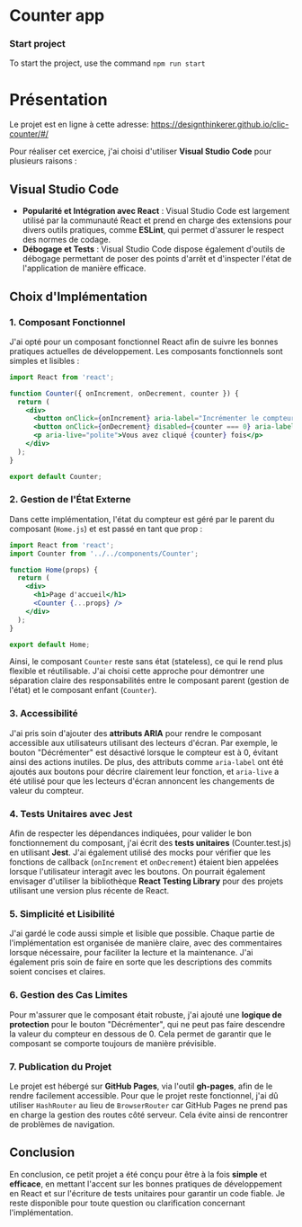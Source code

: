 # Counter app

### Start project
To start the project, use the command `npm run start`

# Présentation

Le projet est en ligne à cette adresse: https://designthinkerer.github.io/clic-counter/#/


Pour réaliser cet exercice, j'ai choisi d'utiliser **Visual Studio Code** pour plusieurs raisons :

## Visual Studio Code

- **Popularité et Intégration avec React** : Visual Studio Code est largement utilisé par la communauté React et prend en charge des extensions pour divers outils pratiques, comme **ESLint**, qui permet d'assurer le respect des normes de codage.
- **Débogage et Tests** : Visual Studio Code dispose également d'outils de débogage permettant de poser des points d'arrêt et d'inspecter l'état de l'application de manière efficace.

## Choix d'Implémentation

### 1. Composant Fonctionnel

J'ai opté pour un composant fonctionnel React afin de suivre les bonnes pratiques actuelles de développement. Les composants fonctionnels sont simples et lisibles :

```jsx
import React from 'react';

function Counter({ onIncrement, onDecrement, counter }) {
  return (
    <div>
      <button onClick={onIncrement} aria-label="Incrémenter le compteur">Incrémenter</button>
      <button onClick={onDecrement} disabled={counter === 0} aria-label="Décrémenter le compteur" aria-disabled={counter === 0}>Décrémenter</button>
      <p aria-live="polite">Vous avez cliqué {counter} fois</p>
    </div>
  );
}

export default Counter;
```

### 2. Gestion de l'État Externe

Dans cette implémentation, l'état du compteur est géré par le parent du composant (`Home.js`) et est passé en tant que prop :

```jsx
import React from 'react';
import Counter from '../../components/Counter';

function Home(props) {
  return (
    <div>
      <h1>Page d'accueil</h1>
      <Counter {...props} />
    </div>
  );
}

export default Home;
```

Ainsi, le composant `Counter` reste sans état (stateless), ce qui le rend plus flexible et réutilisable. J'ai choisi cette approche pour démontrer une séparation claire des responsabilités entre le composant parent (gestion de l'état) et le composant enfant (`Counter`).

### 3. Accessibilité

J'ai pris soin d'ajouter des **attributs ARIA** pour rendre le composant accessible aux utilisateurs utilisant des lecteurs d'écran. Par exemple, le bouton "Décrémenter" est désactivé lorsque le compteur est à 0, évitant ainsi des actions inutiles. De plus, des attributs comme `aria-label` ont été ajoutés aux boutons pour décrire clairement leur fonction, et `aria-live` a été utilisé pour que les lecteurs d'écran annoncent les changements de valeur du compteur.

### 4. Tests Unitaires avec Jest

Afin de respecter les dépendances indiquées, pour valider le bon fonctionnement du composant, j'ai écrit des **tests unitaires** (Counter.test.js) en utilisant **Jest**. J'ai également utilisé des mocks pour vérifier que les fonctions de callback (`onIncrement` et `onDecrement`) étaient bien appelées lorsque l'utilisateur interagit avec les boutons. On pourrait également envisager d'utiliser la bibliothèque **React Testing Library** pour des projets utilisant une version plus récente de React.

### 5. Simplicité et Lisibilité

J'ai gardé le code aussi simple et lisible que possible. Chaque partie de l'implémentation est organisée de manière claire, avec des commentaires lorsque nécessaire, pour faciliter la lecture et la maintenance. J'ai également pris soin de faire en sorte que les descriptions des commits soient concises et claires.

### 6. Gestion des Cas Limites

Pour m'assurer que le composant était robuste, j'ai ajouté une **logique de protection** pour le bouton "Décrémenter", qui ne peut pas faire descendre la valeur du compteur en dessous de 0. Cela permet de garantir que le composant se comporte toujours de manière prévisible.

### 7. Publication du Projet

Le projet est hébergé sur **GitHub Pages**, via l'outil **gh-pages**, afin de le rendre facilement accessible. Pour que le projet reste fonctionnel, j'ai dû utiliser `HashRouter` au lieu de `BrowserRouter` car GitHub Pages ne prend pas en charge la gestion des routes côté serveur. Cela évite ainsi de rencontrer de problèmes de navigation.


## Conclusion

En conclusion, ce petit projet a été conçu pour être à la fois **simple** et **efficace**, en mettant l'accent sur les bonnes pratiques de développement en React et sur l'écriture de tests unitaires pour garantir un code fiable. Je reste disponible pour toute question ou clarification concernant l'implémentation.
